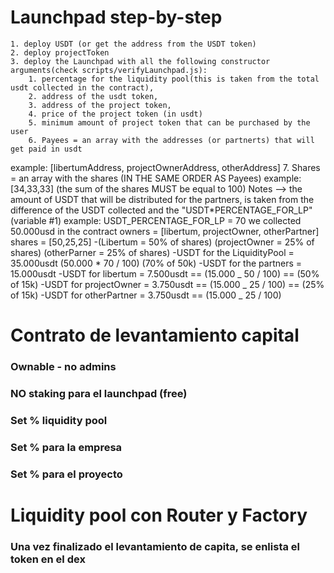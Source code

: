 # Launchpad step-by-step

    1. deploy USDT (or get the address from the USDT token)
    2. deploy projectToken
    3. deploy the Launchpad with all the following constructor arguments(check scripts/verifyLaunchpad.js):
        1. percentage for the liquidity pool(this is taken from the total usdt collected in the contract),
        2. address of the usdt token,
        3. address of the project token,
        4. price of the project token (in usdt)
        5. minimum amount of project token that can be purchased by the user
        6. Payees = an array with the addresses (or partnerts) that will get paid in usdt

example: [libertumAddress, projectOwnerAddress, otherAddress] 7. Shares = an array with the shares (IN THE SAME ORDER AS Payees)
example: [34,33,33] (the sum of the shares MUST be equal to 100)
Notes --> the amount of USDT that will be distributed for the partners, is taken from the difference of the USDT collected and the "USDT*PERCENTAGE_FOR_LP"(variable #1)
example:
USDT_PERCENTAGE_FOR_LP = 70
we collected 50.000usd in the contract
owners = [libertum, projectOwner, otherPartner]
shares = [50,25,25]
-(Libertum = 50% of shares) (projectOwner = 25% of shares) (otherParner = 25% of shares)
-USDT for the LiquidityPool = 35.000usdt (50.000 * 70 / 100) (70% of 50k)
-USDT for the partners = 15.000usdt
-USDT for libertum = 7.500usdt == (15.000 _ 50 / 100) == (50% of 15k)
-USDT for projectOwner = 3.750usdt == (15.000 _ 25 / 100) == (25% of 15k)
-USDT for otherPartner = 3.750usdt == (15.000 \_ 25 / 100)

# Contrato de levantamiento capital

### Ownable - no admins

### NO staking para el launchpad (free)

### Set % liquidity pool

### Set % para la empresa

### Set % para el proyecto

# Liquidity pool con Router y Factory

### Una vez finalizado el levantamiento de capita, se enlista el token en el dex
